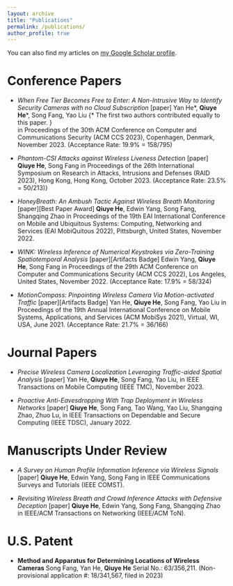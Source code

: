 ```yaml
---
layout: archive
title: "Publications"
permalink: /publications/
author_profile: true
---
```


You can also find my articles on [my Google Scholar profile](https://scholar.google.com/citations?user=d5sPtOMAAAAJ&hl=en&oi=ao).

Conference Papers
=======

* *When Free Tier Becomes Free to Enter: A Non-Intrusive Way to Identify Security Cameras with no Cloud Subscription* [paper]
  Yan He\*, **Qiuye He**\*, Song Fang, Yao Liu {* The first two authors contributed equally to this paper. }  
  in Proceedings of the 30th ACM Conference on Computer and Communications Security (ACM CCS 2023), Copenhagen, Denmark, November 2023. (Acceptance Rate: 19.9\% = 158/795)

* *Phantom-CSI Attacks against Wireless Liveness Detection* [paper]
   **Qiuye He**, Song Fang 
   in Proceedings of the 26th International Symposium on Research in Attacks, Intrusions and Defenses (RAID 2023), Hong Kong, Hong Kong, October 2023. (Acceptance Rate: 23.5\% = 50/213)}

* *HoneyBreath: An Ambush Tactic Against Wireless Breath Monitoring* [paper][Best Paper Award]
  **Qiuye He**, Edwin Yang, Song Fang, Shangqing Zhao
  in Proceedings of the 19th EAI International Conference on Mobile and Ubiquitous Systems: Computing, Networking and Services (EAI MobiQuitous 2022), Pittsburgh, United States, November 2022.

* *WINK: Wireless Inference of Numerical Keystrokes via Zero-Training Spatiotemporal Analysis* [paper][Artifacts Badge]
  Edwin Yang, **Qiuye He**, Song Fang
  in Proceedings of the 29th ACM Conference on Computer and Communications Security (ACM CCS 2022), Los Angeles, United States, November 2022. (Acceptance Rate: 17.9\% = 58/324)

* *MotionCompass: Pinpointing Wireless Camera Via Motion-activated Traffic* [paper][Artifacts Badge]
  Yan He, **Qiuye He**, Song Fang, Yao Liu
  in Proceedings of the 19th Annual International Conference on Mobile Systems, Applications, and Services (ACM MobiSys 2021), Virtual, WI, USA, June 2021. (Acceptance Rate: 21.7\% = 36/166)

 
Journal Papers
=======

* *Precise Wireless Camera Localization Leveraging Traffic-aided Spatial Analysis* [paper]
  Yan He, **Qiuye He**, Song Fang, Yao Liu, 
  in IEEE Transactions on Mobile Computing (IEEE TMC), November 2023.

* *Proactive Anti-Eavesdropping With Trap Deployment in Wireless Networks* [paper]
  **Qiuye He**, Song Fang, Tao Wang, Yao Liu, Shangqing Zhao, Zhuo Lu, 
  in IEEE Transactions on Dependable and Secure Computing (IEEE TDSC), January 2022.


Manuscripts Under Review
=======
* *A Survey on Human Profile Information Inference via Wireless Signals* [paper]
  **Qiuye He**, Edwin Yang, Song Fang
  in IEEE Communications Surveys and Tutorials (IEEE COMST).

* *Revisiting Wireless Breath and Crowd Inference Attacks with Defensive Deception* [paper]
  **Qiuye He**, Edwin Yang, Song Fang, Shangqing Zhao
  in IEEE/ACM Transactions on Networking (IEEE/ACM ToN).


U.S. Patent
=======
* **Method and Apparatus for Determining Locations of Wireless Cameras**
  Song Fang, Yan He, **Qiuye He**
  Serial No.: 63/356,211. (Non-provisional application \#: 18/341,567, filed in 2023) 
